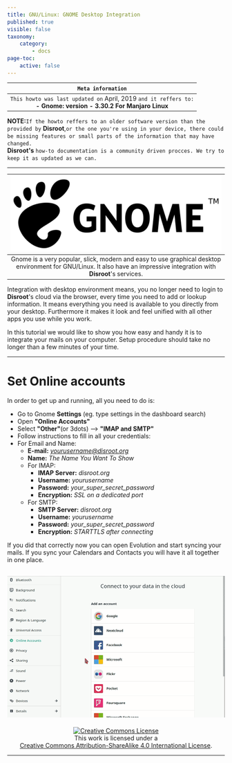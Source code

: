 ```yaml
---
title: GNU/Linux: GNOME Desktop Integration
published: true
visible: false
taxonomy:
    category:
        - docs
page-toc:
    active: false
---
```

|```Meta information```|
|:--:|
|```This howto was last updated on``` April, 2019 ```and it reffers to:```<br>**- Gnome: version - 3.30.2 For Manjaro Linux**|

**NOTE:**```If the howto reffers to an older software version than the provided by``` **Disroot**,```or the one you're using in your device, there could be missing features or small parts of the information that may have changed.```<br> **Disroot's** ```how-to documentation is a community driven procces. We try to keep it as updated as we can.```

---
|![](en/gnome.png)|
|:--:|
|Gnome is a very popular, slick, modern and easy to use graphical desktop environment for GNU/Linux. It also have an impressive integration with **Disroot**'s services.|

Integration with desktop environment means, you no longer need to login to **Disroot**'s cloud via the browser, every time you need to add or lookup information. It means everything you need is available to you directly from your desktop. Furthermore it makes it look and feel unified with all other apps you use while you work.

In this tutorial we would like to show you how easy and handy it is to integrate your mails on your computer. Setup procedure should take no longer than a few minutes of your time.

-------
# Set Online accounts

In order to get up and running, all you need to do is:

 - Go to Gnome **Settings** (eg. type settings in the dashboard search)
 - Open **"Online Accounts"**
 - Select **"Other"**(or 3dots) --> **"IMAP and SMTP"**
 - Follow instructions to fill in all your credentials:  
  - For Email and Name:
      - **E-mail:** *yourusername@disroot.org*
      - **Name:** *The Name You Want To Show*
    - For IMAP:
      - **IMAP Server:** *disroot.org*
      - **Username:** *yourusername*
      - **Password:** *your_super_secret_password*
      - **Encryption:** *SSL on a dedicated port*
    - For SMTP:
      - **SMTP Server:** *disroot.org*
      - **Username:** *yourusername*
      - **Password:** *your_super_secret_password*
      - **Encryption:** *STARTTLS after connecting*

If you did that correctly now you can open Evolution and start syncing your mails. If you sync your Calendars and Contacts you will have it all together in one place.

![](en/gnome_online_accounts1.gif)
---

 <center><a rel="license" href="http://creativecommons.org/licenses/by- sa/4.0/"><img alt="Creative Commons License" style="border-width:0" src="https://i.creativecommons.org/l/by-sa/4.0/88x31.png" /></a><br />This work is licensed under a <br><a rel="license" href="http://creativecommons.org/licenses/by-sa/4.0/">Creative Commons Attribution-ShareAlike 4.0 International License</a>.</center>

---
